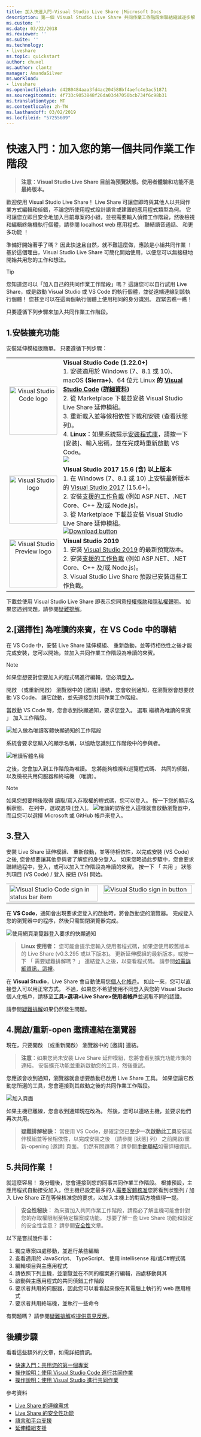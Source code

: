 ```yaml
---
title: 加入快速入門-Visual Studio Live Share |Microsoft Docs
description: 第一個 Visual Studio Live Share 共同作業工作階段來聯結縮減逐步解說。
ms.custom: ''
ms.date: 03/22/2018
ms.reviewer: ''
ms.suite: ''
ms.technology:
- liveshare
ms.topic: quickstart
author: chuxel
ms.author: clantz
manager: AmandaSilver
ms.workload:
- liveshare
ms.openlocfilehash: d4280484aaa3fd4ac204588bf4aefc4e3ac51871
ms.sourcegitcommit: 4f733c9053848f26da03d47050bcb734f6c98b31
ms.translationtype: MT
ms.contentlocale: zh-TW
ms.lasthandoff: 03/02/2019
ms.locfileid: "57255609"
---
```

<!--
Copyright © Microsoft Corporation
All rights reserved.
Creative Commons Attribution 4.0 License (International): https://creativecommons.org/licenses/by/4.0/legalcode
-->

# <a name="quickstart-join-your-first-collaboration-session"></a>快速入門：加入您的第一個共同作業工作階段

> **注意：Visual Studio Live Share 目前為預覽狀態。使用者體驗和功能不是最終版本。**

歡迎使用 Visual Studio Live Share！ Live Share 可讓您即時與其他人以共同作業方式編輯和偵錯，不論您所使用程式設計語言或建置的應用程式類型為何。 它可讓您立即且安全地加入目前專案的小組，並視需要輸入偵錯工作階段，然後檢視和編輯終端機執行個體，請參閱 localhost web 應用程式、 聯結語音通話、 和更多功能 ！

準備好開始著手了嗎？ 因此快速且自然，就不難這麼做，應該是小組共同作業 ！ 基於這個理由，Visual Studio Live Share 可簡化開始使用，以便您可以無接縫地開始共用您的工作和想法。

> [!TIP]
> 您知道您可以「加入自己的共同作業工作階段」嗎？ 這讓您可以自行試用 Live Share，或是啟動 Visual Studio 或 VS Code 的執行個體，並從遠端連線到該執行個體！ 您甚至可以在這兩個執行個體上使用相同的身分識別。 趕緊去瞧一瞧！

只要遵循下列步驟來加入共同作業工作階段。

## <a name="1-install-the-extension"></a>1.安裝擴充功能

安裝延伸模組很簡單。 只要遵循下列步驟：

<table style="width: 100%; border:none;">
<tr>
    <td width="128px" style="width: 128px; text-align: center; border:none;"><img src="../media/vs-code.svg" width="128px" alt="Visual Studio Code logo"/></td>
    <td style="border:none;">
        <strong>Visual Studio Code (1.22.0+)</strong><br />
        1. 安裝適用於 Windows (7、8.1 或 10)、macOS <b>(Sierra+)</b>、64 位元 Linux <b>的 <a href="https://code.visualstudio.com/">Visual Studio Code</a> (<a href="../use/vscode.md#installation">詳細資料</a>)</b><br />
        2. 從 Marketplace 下載並安裝 Visual Studio Live Share 延伸模組。 <br />
        3. 重新載入並等候相依性下載和安裝 (查看狀態列)。<br />
        4. <strong>Linux</strong>：如果系統提示<a href="../reference/linux.md#install-linux-prerequisites">安裝程式庫</a>，請按一下 [安裝]、輸入密碼，並在完成時重新啟動 VS Code。<br />
        <a href="https://aka.ms/vsls-dl/vscode" alt="Download button"><img src="../media/download.png"></a>
    </td>
</tr>
<tr style="border:none;">
    <td width="128px" style="width: 128px; text-align: center; border:none;"><img src="../media/vs-ide.svg" width="128px" alt="Visual Studio logo" /></td>
    <td style="border:none;">
        <strong>Visual Studio 2017 15.6 (含) 以上版本</strong><br />
        1. 在 Windows (7、8.1 或 10) 上安裝最新版本的 <a href="https://visualstudio.microsoft.com/vs/">Visual Studio 2017</a> (15.6+)。<br/>
        2. 安裝<a href="../reference/platform-support.md">支援的工作負載</a> (例如 ASP.NET、.NET Core、C++ 及/或 Node.js)。<br />
        3. 從 Marketplace 下載並安裝 Visual Studio Live Share 延伸模組。 <br />
        <a href="https://aka.ms/vsls-dl/vs"><img style="padding: 0; spacing: 0;" src="../media/download.png" alt="Download button"></a><br />
    </td>
</tr>
<tr style="border:none;">
    <td width="128px" style="width: 128px; text-align: center; border:none;"><img src="../media/vs-ide-preview.svg" width="128px" alt="Visual Studio Preview logo" /></td>
    <td  style="border:none;">
        <strong>Visual Studio 2019 </strong><br />
        1. 安裝 <a href="https://aka.ms/vs-preview">Visual Studio 2019</a> 的最新預覽版本。<br/>
        2. 安裝<a href="../reference/platform-support.md">支援的工作負載</a> (例如 ASP.NET、.NET Core、C++ 及/或 Node.js)。<br />
        3. Visual Studio Live Share 預設已安裝這些工作負載。 <br />
    </td>
</tr>
</table>

下載並使用 Visual Studio Live Share 即表示您同意[授權條款](https://aka.ms/vsls-license)和[隱私權聲明](https://www.microsoft.com/en-us/privacystatement/EnterpriseDev/default.aspx)。 如果您遇到問題，請參閱[疑難排解](../troubleshooting.md)。

## <a name="2-optional-join-as-a-read-only-guest-in-vs-code"></a>2.[選擇性] 為唯讀的來賓，在 VS Code 中的聯結

在 VS Code 中，安裝 Live Share 延伸模組、 重新啟動，並等待相依性之後才能完成安裝，您可以開始，並加入共同作業工作階段為唯讀的來賓。

> [!NOTE]
> 如果您想要對您要加入的程式碼進行編輯，您必須[登入](../quickstart/join.md#3-Sign-in)。

開啟 （或重新開啟） 瀏覽器中的 [邀請] 連結，您會收到通知，在瀏覽器會想要啟動 VS Code。 讓它啟動，並先連接到共同作業工作階段。

當啟動 VS Code 時，您會收到快顯通知，要求您登入。 選取 繼續為唯讀的來賓 」 加入工作階段。

![加入做為唯讀客體快顯通知的工作階段](../media/vscode-read-only-guest.png)

系統會要求您輸入的顯示名稱，以協助您識別工作階段中的參與者。

![唯讀客體名稱](../media/vscode-read-only-guest-name.png)

之後，您會加入到工作階段為唯讀。 您將能夠檢視和巡覽程式碼、 共同的偵錯，以及檢視共用伺服器和終端機 （唯讀）。

> [!NOTE]
> 如果您想要稍後取得 讀取/寫入存取權的程式碼，您可以登入。 按一下您的顯示名稱狀態、 在列中，選取選項 [登入]。
![唯讀的訪客登入](../media/vscode-read-only-guest-signin.png)這樣就會啟動瀏覽器中，而且您可以選擇 Microsoft 或 GitHub 帳戶來登入。

## <a name="3-sign-in"></a>3.登入

安裝 Live Share 延伸模組、 重新啟動，並等待相依性，以完成安裝 (VS Code) 之後, 您會想要讓其他參與者了解您的身分登入。 如果您略過此步驟中，您會要求聯結過程中，登入，或可以加入工作階段為唯讀的來賓。 按一下 「 共用 」 狀態列項目 (VS Code) / 登入 按鈕 (VS) 開始。

<table style="border: none;">
<tr style="border: none;">
    <td width="50%" style="vertical-align: top; border: none;">
        <img src="../media/vscode-sign-in-button.png" width="100%" alt="Visual Studio Code sign in status bar item" />
    </td>
    <td width="50%" style="vertical-align: top; border: none;">
        <img src="../media/vs-sign-in-button.png" width="100%" alt="Visual Studio sign in button"/>
    </td>
</tr>
</table>

在  **VS Code**，通知會出現要求您登入的啟動時，將會啟動您的瀏覽器。 完成登入您的瀏覽器中的程序，然後只需關閉瀏覽器完成。

![使用網頁瀏覽器登入要求的快顯通知](../media/vscode-sign-in-toast.png)

> **Linux 使用者：** 您可能會提示您輸入使用者程式碼，如果您使用較舊版本的 Live Share (v0.3.295 或以下版本)。 更新延伸模組的最新版本，或按一下 「 需要疑難排解嗎？ 」 連結登入之後，以查看程式碼。 請參閱[如需詳細資訊，這裡](../use/vscode.md#sign-in-using-a-user-code)。

在  **Visual Studio**，Live Share 會自動使用您[個人化帳戶](https://docs.microsoft.com/en-us/visualstudio/ide/signing-in-to-visual-studio)。 如此一來，您可以直接登入可以用正常方式。 不過，如果您不希望使用不同登入與您的 Visual Studio 個人化帳戶，請移至**工具&gt;選項&gt;Live Share&gt;使用者帳戶**並選取不同的認證。

請參閱[疑難排解](../troubleshooting.md#sign-in)如果仍然發生問題。

## <a name="4-openre-open-the-invite-link-in-a-browser"></a>4.開啟/重新-open 邀請連結在瀏覽器

現在，只要開啟 （或重新開啟） 瀏覽器中的 [邀請] 連結。

> **注意**：如果您尚未安裝 Live Share 延伸模組，您將會看到擴充功能市集的連結。 安裝擴充功能並重新啟動您的工具，然後重試。

您應該會收到通知，瀏覽器就會想要啟動已啟用 Live Share 工具。 如果您讓它啟動您所選的工具，您會連接到其啟動之後的共同作業工作階段。

![加入頁面](../media/join-page.png)

如果主機已離線，您會收到通知現在改為。 然後，您可以連絡主機，並要求他們再次共用。

> **疑難排解秘訣：** 當使用 VS Code，是確定您已**至少一次啟動此工具**安裝延伸模組並等候相依性，以完成安裝之後 （請參閱 [狀態] 列） 之前開啟/重新-opening [邀請] 頁面。 仍然有問題嗎？ 請參閱[手動聯結](../reference/manual-join.md)如需詳細資訊。

## <a name="5-collaborate"></a>5.共同作業 ！

就這麼容易！ 幾分鐘後，您會連接到您的同事共同作業工作階段。 根據預設，主應用程式自動接受加入，但主機已設定最多的人[需要客體核准](../reference/security.md#requiring-guest-approval)您將看到狀態列 / 加入 Live Share 正在等候核准您的要求，以加入主機上的對話方塊值得一提。

> **安全性秘訣：** 為來賓加入共同作業工作階段，請務必了解主機可能會針對您的存取權限制至特定檔案或功能。 想要了解一些 Live Share 功能和設定的安全性含意？ 請參閱[安全性](../reference/security.md)文章。

以下是嘗試幾件事：

1. 獨立專案四處移動，並進行某些編輯
2. 查看適用於 JavaScript、 TypeScript、 使用 intellisense 和/或C#程式碼
3. 編輯項目與主應用程式
4. 請依照下列主機，並瀏覽並在不同的檔案進行編輯，四處移動與其
5. 啟動與主應用程式的共同偵錯工作階段
6. 要求者共用的伺服器，因此您可以看看起來像在其電腦上執行的 web 應用程式
7. 要求者共用終端機，並執行一些命令

有問題嗎？ 請參閱[疑難排解](../troubleshooting.md)或[提供意見反應](../support.md)。

## <a name="next-steps"></a>後續步驟

看看這些額外的文章，如需詳細資訊。

- [快速入門：共用您的第一個專案](share.md)
- [操作說明：使用 Visual Studio Code 進行共同作業](../use/vscode.md)
- [操作說明：使用 Visual Studio 進行共同作業](../use/vs.md)

參考資料

- [Live Share 的連線需求](../reference/connectivity.md)
- [Live Share 的安全性功能](../reference/security.md)
- [語言和平台支援](../reference/platform-support.md)
- [延伸模組支援](../reference/extensions.md)
